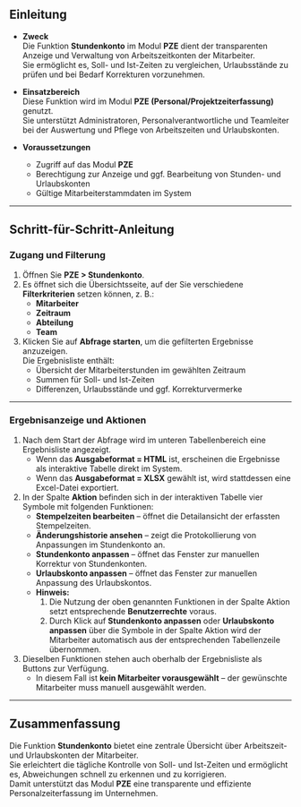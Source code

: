 ## Einleitung

- **Zweck**  
  Die Funktion **Stundenkonto** im Modul **PZE** dient der transparenten Anzeige und Verwaltung von Arbeitszeitkonten der Mitarbeiter.  
  Sie ermöglicht es, Soll- und Ist-Zeiten zu vergleichen, Urlaubsstände zu prüfen und bei Bedarf Korrekturen vorzunehmen.  

- **Einsatzbereich**  
  Diese Funktion wird im Modul **PZE (Personal/Projektzeiterfassung)** genutzt.  
  Sie unterstützt Administratoren, Personalverantwortliche und Teamleiter bei der Auswertung und Pflege von Arbeitszeiten und Urlaubskonten.  

- **Voraussetzungen**  
  - Zugriff auf das Modul **PZE**  
  - Berechtigung zur Anzeige und ggf. Bearbeitung von Stunden- und Urlaubskonten  
  - Gültige Mitarbeiterstammdaten im System  

---

## Schritt-für-Schritt-Anleitung

### Zugang und Filterung

1. Öffnen Sie **PZE > Stundenkonto**.  
2. Es öffnet sich die Übersichtsseite, auf der Sie verschiedene **Filterkriterien** setzen können, z. B.:  
   - **Mitarbeiter**  
   - **Zeitraum**  
   - **Abteilung**  
   - **Team**  
3. Klicken Sie auf **Abfrage starten**, um die gefilterten Ergebnisse anzuzeigen.  
   Die Ergebnisliste enthält:  
   - Übersicht der Mitarbeiterstunden im gewählten Zeitraum  
   - Summen für Soll- und Ist-Zeiten  
   - Differenzen, Urlaubsstände und ggf. Korrekturvermerke  

---

### Ergebnisanzeige und Aktionen

1. Nach dem Start der Abfrage wird im unteren Tabellenbereich eine Ergebnisliste angezeigt.  
   - Wenn das **Ausgabeformat = HTML** ist, erscheinen die Ergebnisse als interaktive Tabelle direkt im System.  
   - Wenn das **Ausgabeformat = XLSX** gewählt ist, wird stattdessen eine Excel-Datei exportiert.  
2. In der Spalte **Aktion** befinden sich in der interaktiven Tabelle vier Symbole mit folgenden Funktionen:  
   - **Stempelzeiten bearbeiten** – öffnet die Detailansicht der erfassten Stempelzeiten.  
   - **Änderungshistorie ansehen** – zeigt die Protokollierung von Anpassungen im Stundenkonto an.  
   - **Stundenkonto anpassen** – öffnet das Fenster zur manuellen Korrektur von Stundenkonten.  
   - **Urlaubskonto anpassen** – öffnet das Fenster zur manuellen Anpassung des Urlaubskontos.  
   - **Hinweis:**  
     1. Die Nutzung der oben genannten Funktionen in der Spalte Aktion setzt entsprechende **Benutzerrechte** voraus.  
     2. Durch Klick auf **Stundenkonto anpassen** oder **Urlaubskonto anpassen** über die Symbole in der Spalte Aktion wird der Mitarbeiter automatisch aus der entsprechenden Tabellenzeile übernommen.  
5. Dieselben Funktionen stehen auch oberhalb der Ergebnisliste als Buttons zur Verfügung.  
   - In diesem Fall ist **kein Mitarbeiter vorausgewählt** – der gewünschte Mitarbeiter muss manuell ausgewählt werden.  

---

## Zusammenfassung

Die Funktion **Stundenkonto** bietet eine zentrale Übersicht über Arbeitszeit- und Urlaubskonten der Mitarbeiter.  
Sie erleichtert die tägliche Kontrolle von Soll- und Ist-Zeiten und ermöglicht es, Abweichungen schnell zu erkennen und zu korrigieren.  
Damit unterstützt das Modul **PZE** eine transparente und effiziente Personalzeiterfassung im Unternehmen.  